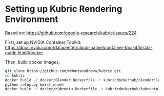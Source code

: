 # Setting up Kubric Rendering Environment

Based on: https://github.com/google-research/kubric/issues/224

First, set up NVIDIA Container Toolkit: https://docs.nvidia.com/datacenter/cloud-native/container-toolkit/install-guide.html#docker

Then, build docker images.

```bash
git clone https://github.com/NMontanaBrown/kubric.git
cd kubric
docker build -f docker/Blender.Dockerfile -t kubricdockerhub/blender:latest .  # build a blender image first
python setup.py bdist_wheel
docker build -f docker/Kubruntu.Dockerfile -t kubricdockerhub/kubruntu:latest .  # then build a kubric image of which base image is the blender image above
```
